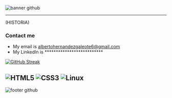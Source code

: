 ![banner github](https://github.com/user-attachments/assets/8f7f84f9-7d38-43f4-af47-4d5fcd29df7d)


---
(HISTORIA)

### Contact me
- My email is albertohernandezgaleote6@gmail.com
- My LinkedIn is **************************

[![GitHub Streak](https://github-readme-streak-stats.herokuapp.com?user=TOKIO-V2&theme=gotham)](https://git.io/streak-stats)

![HTML5](https://img.shields.io/badge/HTML5-gray?style=plastic&logo=HTML5&logoColor=Black)
![CSS3](https://img.shields.io/badge/CSS3-gray?style=plastic&logo=CSS3&logoColor=blue)
![Linux](https://img.shields.io/badge/Linux-gray?style=plastic&logo=Linux&logoColor=black)
---
![footer github](https://github.com/user-attachments/assets/8f7f84f9-7d38-43f4-af47-4d5fcd29df7d)

